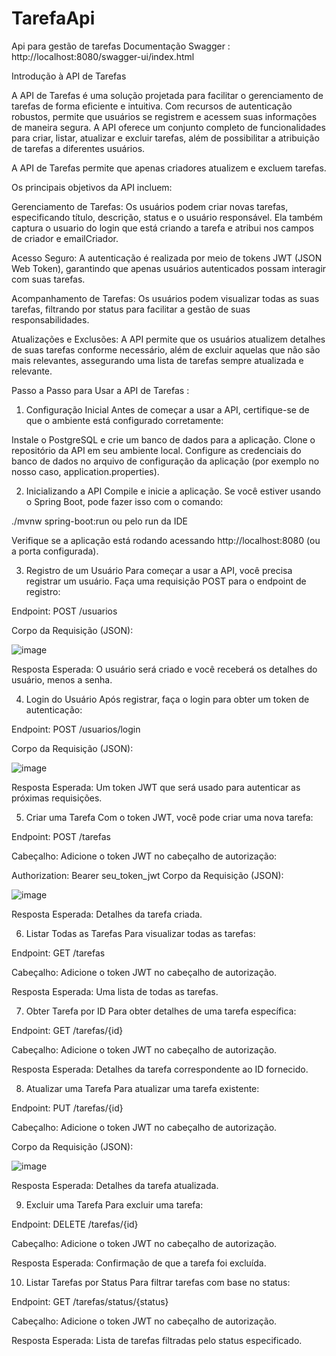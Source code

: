 # TarefaApi
Api para gestão de tarefas
Documentação Swagger : http://localhost:8080/swagger-ui/index.html

Introdução à API de Tarefas

A API de Tarefas é uma solução projetada para facilitar o gerenciamento de tarefas de forma eficiente e intuitiva. Com recursos de autenticação robustos, permite que usuários se registrem e acessem suas informações de maneira segura. A API oferece um conjunto completo de funcionalidades para criar, listar, atualizar e excluir tarefas, além de possibilitar a atribuição de tarefas a diferentes usuários.

A API de Tarefas permite que apenas criadores atualizem e excluem tarefas.

Os principais objetivos da API incluem:

Gerenciamento de Tarefas: Os usuários podem criar novas tarefas, especificando título, descrição, status e o usuário responsável. Ela também captura o usuario do login que está criando a tarefa e atribui nos campos de criador e emailCriador.

Acesso Seguro: A autenticação é realizada por meio de tokens JWT (JSON Web Token), garantindo que apenas usuários autenticados possam interagir com suas tarefas.

Acompanhamento de Tarefas: Os usuários podem visualizar todas as suas tarefas, filtrando por status para facilitar a gestão de suas responsabilidades.

Atualizações e Exclusões: A API permite que os usuários atualizem detalhes de suas tarefas conforme necessário, além de excluir aquelas que não são mais relevantes, assegurando uma lista de tarefas sempre atualizada e relevante.


Passo a Passo para Usar a API de Tarefas :

1. Configuração Inicial
Antes de começar a usar a API, certifique-se de que o ambiente está configurado corretamente:

Instale o PostgreSQL e crie um banco de dados para a aplicação.
Clone o repositório da API em seu ambiente local.
Configure as credenciais do banco de dados no arquivo de configuração da aplicação (por exemplo no nosso caso, application.properties).

2. Inicializando a API
Compile e inicie a aplicação. Se você estiver usando o Spring Boot, pode fazer isso com o comando:


./mvnw spring-boot:run ou pelo run da IDE 

Verifique se a aplicação está rodando acessando http://localhost:8080 (ou a porta configurada).




3. Registro de um Usuário
Para começar a usar a API, você precisa registrar um usuário. Faça uma requisição POST para o endpoint de registro:

Endpoint: POST /usuarios

Corpo da Requisição (JSON):

![image](https://github.com/user-attachments/assets/3d72b245-12dd-4037-807d-2f7a072e5bb7)

Resposta Esperada: O usuário será criado e você receberá os detalhes do usuário, menos a senha.


4. Login do Usuário
Após registrar, faça o login para obter um token de autenticação:

Endpoint: POST /usuarios/login

Corpo da Requisição (JSON):

![image](https://github.com/user-attachments/assets/923ca860-955c-44d7-ae81-a64fae0a7f45)

Resposta Esperada: Um token JWT que será usado para autenticar as próximas requisições.




5. Criar uma Tarefa
Com o token JWT, você pode criar uma nova tarefa:

Endpoint: POST /tarefas

Cabeçalho: Adicione o token JWT no cabeçalho de autorização:

Authorization: Bearer seu_token_jwt
Corpo da Requisição (JSON):

![image](https://github.com/user-attachments/assets/fe88fedf-e61d-4f1f-a450-35d4b06726b2)

Resposta Esperada: Detalhes da tarefa criada.



6. Listar Todas as Tarefas
Para visualizar todas as tarefas:

Endpoint: GET /tarefas

Cabeçalho: Adicione o token JWT no cabeçalho de autorização.

Resposta Esperada: Uma lista de todas as tarefas.



7. Obter Tarefa por ID
Para obter detalhes de uma tarefa específica:

Endpoint: GET /tarefas/{id}

Cabeçalho: Adicione o token JWT no cabeçalho de autorização.

Resposta Esperada: Detalhes da tarefa correspondente ao ID fornecido.



8. Atualizar uma Tarefa
Para atualizar uma tarefa existente:

Endpoint: PUT /tarefas/{id}

Cabeçalho: Adicione o token JWT no cabeçalho de autorização.

Corpo da Requisição (JSON):

![image](https://github.com/user-attachments/assets/92070c12-d034-4e32-bd29-c123a8e3e452)

Resposta Esperada: Detalhes da tarefa atualizada.



9. Excluir uma Tarefa
Para excluir uma tarefa:

Endpoint: DELETE /tarefas/{id}

Cabeçalho: Adicione o token JWT no cabeçalho de autorização.

Resposta Esperada: Confirmação de que a tarefa foi excluída.



10. Listar Tarefas por Status
Para filtrar tarefas com base no status:

Endpoint: GET /tarefas/status/{status}

Cabeçalho: Adicione o token JWT no cabeçalho de autorização.

Resposta Esperada: Lista de tarefas filtradas pelo status especificado. 














